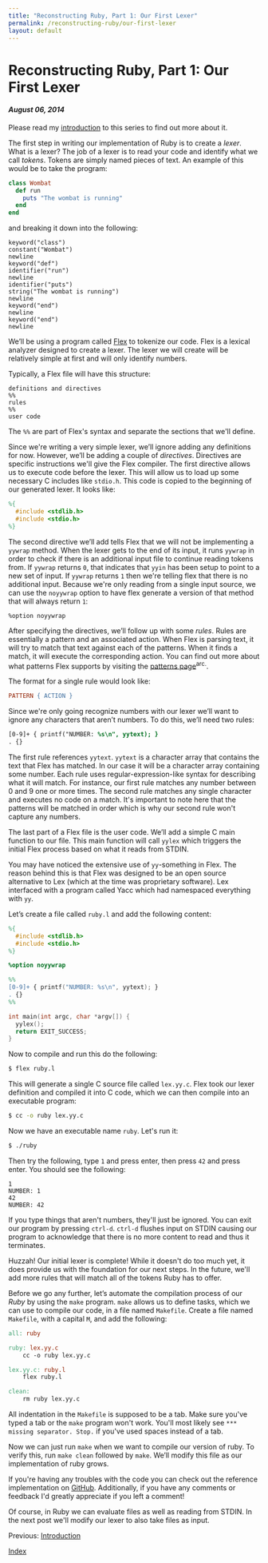 ```yaml
---
title: "Reconstructing Ruby, Part 1: Our First Lexer"
permalink: /reconstructing-ruby/our-first-lexer
layout: default
---
```


# Reconstructing Ruby, Part 1: Our First Lexer
#### *August 06, 2014*

Please read my [introduction](./0-introduction.md) to this series to find out more about it.

The first step in writing our implementation of Ruby is to create a *lexer*. What is a lexer? The job of a lexer is to read your code and identify what we call *tokens*. Tokens are simply named pieces of text. An example of this would be to take the program:

```ruby
class Wombat
  def run
    puts "The wombat is running"
  end
end
```

and breaking it down into the following:

```
keyword("class")
constant("Wombat")
newline
keyword("def")
identifier("run")
newline
identifier("puts")
string("The wombat is running")
newline
keyword("end")
newline
keyword("end")
newline
```

We’ll be using a program called [Flex](https://github.com/westes/flex) to tokenize our code. Flex is a lexical analyzer designed to create a lexer. The lexer we will create will be relatively simple at first and will only identify numbers.

Typically, a Flex file will have this structure:

```
definitions and directives
%%
rules
%%
user code
```

The `%%` are part of Flex's syntax and separate the sections that we'll define.

Since we're writing a very simple lexer, we’ll ignore adding any definitions for now. However, we’ll be adding a couple of *directives*. Directives are specific instructions we'll give the Flex compiler. The first directive allows us to execute code before the lexer. This will allow us to load up some necessary C includes like `stdio.h`. This code is copied to the beginning of our generated lexer. It looks like:

```lex
%{
  #include <stdlib.h>
  #include <stdio.h>
%}
```

The second directive we’ll add tells Flex that we will not be implementing a `yywrap` method. When the lexer gets to the end of its input, it runs `yywrap` in order to check if there is an additional input file to continue reading tokens from. If `yywrap` returns `0`, that indicates that `yyin` has been setup to point to a new set of input. If `yywrap` returns `1` then we're telling flex that there is no additional input. Because we're only reading from a single input source, we can use the `noyywrap` option to have flex generate a version of that method that will always return `1`:

```
%option noyywrap
```

After specifying the directives, we’ll follow up with some *rules*. Rules are essentially a pattern and an associated action. When Flex is parsing text, it will try to match that text against each of the patterns. When it finds a match, it will execute the corresponding action. You can find out more about what patterns Flex supports by visiting the [patterns page](https://web.archive.org/web/20221205190527/http://flex.sourceforge.net/manual/Patterns.html)<sup>arc.</sup>.

The format for a single rule would look like:

```lex
PATTERN { ACTION }
```

Since we're only going recognize numbers with our lexer we’ll want to ignore any characters that aren’t numbers. To do this, we’ll need two rules:

```lex
[0-9]+ { printf("NUMBER: %s\n", yytext); }
. {}
```

The first rule references `yytext`. `yytext` is a character array that contains the text that Flex has matched. In our case it will be a character array containing some number. Each rule uses regular-expression-like syntax for describing what it will match. For instance, our first rule matches any number between 0 and 9 one or more times. The second rule matches any single character and executes no code on a match. It's important to note here that the patterns will be matched in order which is why our second rule won't capture any numbers.

The last part of a Flex file is the user code. We’ll add a simple C main function to our file. This main function will call `yylex` which triggers the initial Flex process based on what it reads from STDIN.

You may have noticed the extensive use of `yy`-something in Flex. The reason behind this is that Flex was designed to be an open source alternative to Lex (which at the time was proprietary software). Lex interfaced with a program called Yacc which had namespaced everything with `yy`.

Let’s create a file called `ruby.l` and add the following content:

```lex
%{
  #include <stdlib.h>
  #include <stdio.h>
%}

%option noyywrap

%%
[0-9]+ { printf("NUMBER: %s\n", yytext); }
. {}
%%

int main(int argc, char *argv[]) {
  yylex();
  return EXIT_SUCCESS;
}
```

Now to compile and run this do the following:

```sh
$ flex ruby.l
```

This will generate a single C source file called `lex.yy.c`. Flex took our lexer definition and compiled it into C code, which we can then compile into an executable program:

```sh
$ cc -o ruby lex.yy.c
```

Now we have an executable name `ruby`. Let's run it:

```sh
$ ./ruby
```

Then try the following, type `1` and press enter, then press `42` and press enter. You should see the following:

```
1
NUMBER: 1
42
NUMBER: 42
```

If you type things that aren't numbers, they'll just be ignored. You can exit our program by pressing `ctrl-d`. `ctrl-d` flushes input on STDIN causing our program to acknowledge that there is no more content to read and thus it terminates.

Huzzah! Our initial lexer is complete! While it doesn't do too much yet, it does provide us with the foundation for our next steps. In the future, we'll add more rules that will match all of the tokens Ruby has to offer.

Before we go any further, let’s automate the compilation process of our *Ruby* by using the `make` program. `make` allows us to define tasks, which we can use to compile our code, in a file named `Makefile`. Create a file named `Makefile`, with a capital `M`, and add the following:

```makefile
all: ruby

ruby: lex.yy.c
    cc -o ruby lex.yy.c

lex.yy.c: ruby.l
    flex ruby.l

clean:
    rm ruby lex.yy.c
```

All indentation in the `Makefile` is supposed to be a tab. Make sure you've typed a tab or the `make` program won't work. You'll most likely see `*** missing separator. Stop.` if you've used spaces instead of a tab.

Now we can just run `make` when we want to compile our version of ruby. To verify this, run `make clean` followed by `make`. We’ll modify this file as our implementation of ruby grows.

If you're having any troubles with the code you can check out the reference implementation on [GitHub](https://github.com/halogenandtoast/reconstructing-ruby/tree/fe93e9bf5cd9c7b02d2e0a81b7101708aae45ce1). Additionally, if you have any comments or feedback I'd greatly appreciate if you left a comment!

Of course, in Ruby we can evaluate files as well as reading from STDIN. In the next post we'll modify our lexer to also take files as input.

Previous: [Introduction](/reconstructing-ruby/introduction)
<!-- Next: [Introduction](/reconstructing-ruby/introduction) -->

[Index](/reconstructing-ruby)

